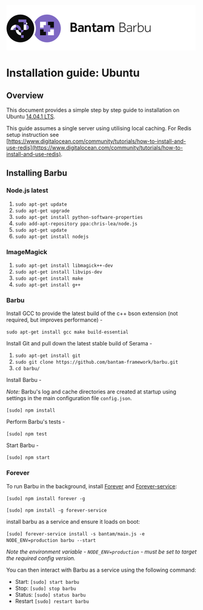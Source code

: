 ![Barbu](../barbu.png)

# Installation guide: Ubuntu

## Overview

This document provides a simple step by step guide to installation on Ubuntu [14.04.1 LTS](http://releases.ubuntu.com/14.04.1/).

This guide assumes a single server using utilising local caching. For Redis setup instruction see [https://www.digitalocean.com/community/tutorials/how-to-install-and-use-redis](https://www.digitalocean.com/community/tutorials/how-to-install-and-use-redis).

## Installing Barbu

### Node.js latest

1. `sudo apt-get update`
2. `sudo apt-get upgrade`
3. `sudo apt-get install python-software-properties`
4. `sudo add-apt-repository ppa:chris-lea/node.js`
5. `sudo apt-get update`
6. `sudo apt-get install nodejs`

### ImageMagick

1. `sudo apt-get install libmagick++-dev`
2. `sudo apt-get install libvips-dev`
2. `sudo apt-get install make`
3. `sudo apt-get install g++`

### Barbu

Install GCC to provide the latest build of the c++ bson extension (not required, but improves performance) -

`sudo apt-get install gcc make build-essential`

Install Git and pull down the latest stable build of Serama -

1. `sudo apt-get install git`
2. `sudo git clone https://github.com/bantam-framework/barbu.git`
3. `cd barbu/`

Install Barbu -

*Note:* Barbu's log and cache directories are created at startup using settings in the main configuration file `config.json`.

`[sudo] npm install`

Perform Barbu's tests -

`[sudo] npm test`

Start Barbu -

`[sudo] npm start`

### Forever

To run Barbu in the background, install [Forever](https://github.com/nodejitsu/forever) and [Forever-service](https://github.com/zapty/forever-service):

`[sudo] npm install forever -g`

`[sudo] npm install -g forever-service`

install barbu as a service and ensure it loads on boot:

`[sudo] forever-service install -s bantam/main.js -e NODE_ENV=production barbu --start`

_Note the environment variable - `NODE_ENV=production` - must be set to target the required config version._

You can then interact with Barbu as a service using the following command:

- Start: `[sudo] start barbu`
- Stop: `[sudo] stop barbu`
- Status: `[sudo] status barbu`
- Restart `[sudo] restart barbu`
